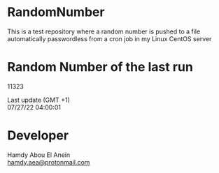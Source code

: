 # RandomNumber    
This is a test repository where a random number is pushed to a file automatically passwordless from a cron job in my Linux CentOS server    
# Random Number of the last run   
11323
      
Last update (GMT +1)    
07/27/22 04:00:01
# Developer    
Hamdy Abou El Anein   
hamdy.aea@protonmail.com
